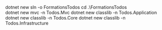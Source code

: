 dotnet new sln -o FormationsTodos
cd .\FormationsTodos\
dotnet new mvc -n Todos.Mvc
dotnet new classlib -n Todos.Application
dotnet new classlib -n Todos.Core
dotnet new classlib -n Todos.Infrastructure


